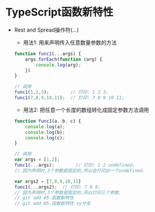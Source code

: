 # TypeScript函数新特性

  - Rest and Spread操作符(...)
    + 用法1: 用来声明传入任意数量参数的方法
    
    ```javascript
    function func1(...args) {
        args.forEach(function (arg) {
            console.log(arg);
        })
    }
    
    // 调用
    func1(1,2,3);        // 打印: 1 2 3;
    func1(7,8,9,10,11);  // 打印: 7 8 9 10 11;
    ```
    
    + 用法2: 把任意一个长度的数组转化成固定参数方法调用
    
    ```javascript
    function func1(a, b, c) {
        console.log(a);
        console.log(b);
        console.log(c);
    }
    
    // 调用
    var args = [1,2];
    func1(...args);        // 打印: 1 2 undefined;
    // 因为声明时,3个参数是固定的,所以会打印出一个undefined.
    
    var args2 = [7,8,9,10,11]
    func1(...args2);  // 打印: 7 8 9;
    // 因为声明时,3个参数是固定的,所以打印三个参数.
    // git add 05-函数新特性
    // git add 05-函数新特性 zy分支
    ```